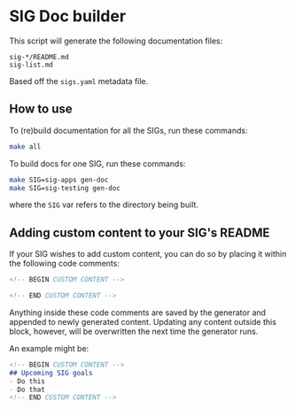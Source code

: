 # SIG Doc builder

This script will generate the following documentation files:

```
sig-*/README.md
sig-list.md
```

Based off the `sigs.yaml` metadata file.

## How to use

To (re)build documentation for all the SIGs, run these commands:

```bash
make all
```

To build docs for one SIG, run these commands:

```bash
make SIG=sig-apps gen-doc
make SIG=sig-testing gen-doc
```

where the `SIG` var refers to the directory being built.

## Adding custom content to your SIG's README

If your SIG wishes to add custom content, you can do so by placing it within
the following code comments:

```markdown
<!-- BEGIN CUSTOM CONTENT -->

<!-- END CUSTOM CONTENT -->
```

Anything inside these code comments are saved by the generator and appended
to newly generated content. Updating any content outside this block, however,
will be overwritten the next time the generator runs.

An example might be:

```markdown
<!-- BEGIN CUSTOM CONTENT -->
## Upcoming SIG goals
- Do this
- Do that
<!-- END CUSTOM CONTENT -->
```
